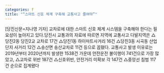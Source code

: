 ```yaml
---
categories: f
title: "“스마트 신호 체계 구축해 교통사고 줄여야”"
---
```

[당진신문=지나영 기자] 교차로에 대한 스마트 신호 체계 시스템을 구축해야 한다는 필요성이 높아지고 있다.당진시 교통과의 자료에 따르면 지역에 교통사고 다발지역은 △당진2동 당진2교 교차로 17건 △당진1동 하이마트사거리 16건 △당진3동 시곡동 산업단지 사거리 12건 △송산면 송산교차로 11건 등으로 꼽혔다. 교통사고 발생 이유로는 2019년부터 2020년까지 발생한 1538건 가운데 안전운전 불이행이 741건으로 가장 많았고, △교차로 위반 187건 △신호위반, 안전거리 미확보 각 147건 △중앙선 침범 117건 순으로 집계됐다